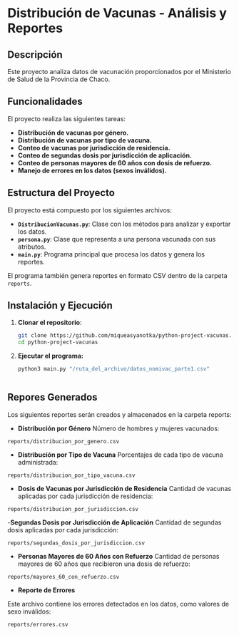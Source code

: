 # Distribución de Vacunas - Análisis y Reportes

## Descripción
Este proyecto analiza datos de vacunación proporcionados por el Ministerio de Salud de la Provincia de Chaco. 

## Funcionalidades
El proyecto realiza las siguientes tareas:
- **Distribución de vacunas por género.**
- **Distribución de vacunas por tipo de vacuna.**
- **Conteo de vacunas por jurisdicción de residencia.**
- **Conteo de segundas dosis por jurisdicción de aplicación.**
- **Conteo de personas mayores de 60 años con dosis de refuerzo.**
- **Manejo de errores en los datos (sexos inválidos).**

## Estructura del Proyecto
El proyecto está compuesto por los siguientes archivos:
- **`DistribucionVacunas.py`**: Clase con los métodos para analizar y exportar los datos.
- **`persona.py`**: Clase que representa a una persona vacunada con sus atributos.
- **`main.py`**: Programa principal que procesa los datos y genera los reportes.

El programa también genera reportes en formato CSV dentro de la carpeta `reports`.


## Instalación y Ejecución
1. **Clonar el repositorio**:
   ```bash
   git clone https://github.com/miqueasyanotka/python-project-vacunas.git
   cd python-project-vacunas

2. **Ejecutar el programa:**
   ```bash
   python3 main.py "/ruta_del_archivo/datos_nomivac_parte1.csv"



## Repores Generados
Los siguientes reportes serán creados y almacenados en la carpeta reports:

- **Distribución por Género**
Número de hombres y mujeres vacunados:

```reports/distribucion_por_genero.csv```


- **Distribución por Tipo de Vacuna**
Porcentajes de cada tipo de vacuna administrada:

```reports/distribucion_por_tipo_vacuna.csv```

- **Dosis de Vacunas por Jurisdicción de Residencia**
Cantidad de vacunas aplicadas por cada jurisdicción de residencia:

```reports/distribucion_por_jurisdiccion.csv```


-**Segundas Dosis por Jurisdicción de Aplicación**
Cantidad de segundas dosis aplicadas por cada jurisdicción:

```reports/segundas_dosis_por_jurisdiccion.csv```


- **Personas Mayores de 60 Años con Refuerzo**
Cantidad de personas mayores de 60 años que recibieron una dosis de refuerzo:

```reports/mayores_60_con_refuerzo.csv```
- **Reporte de Errores**


Este archivo contiene los errores detectados en los datos, como valores de sexo inválidos:

```reports/errores.csv```